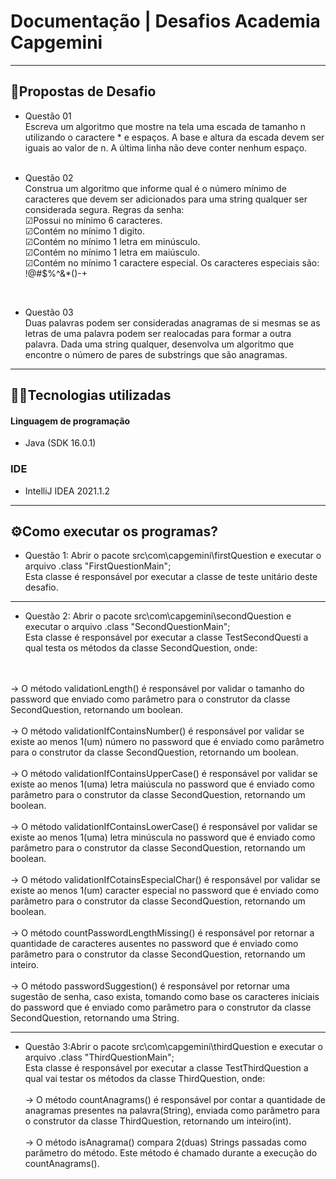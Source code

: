 # Documentação | Desafios Academia Capgemini
<hr>

## 📃Propostas de Desafio


- Questão 01 </br>
Escreva um algoritmo que mostre na tela uma escada de tamanho n utilizando o caractere * e espaços. A base e altura da escada devem ser iguais ao valor de n. A última linha não deve conter nenhum espaço.
</br></br>

- Questão 02 </br>
Construa um algoritmo que informe qual é o número mínimo de caracteres que devem ser adicionados para uma string qualquer ser considerada segura. Regras da senha:</br>
☑Possui no mínimo 6 caracteres.</br>
☑Contém no mínimo 1 digito.</br>
☑Contém no mínimo 1 letra em minúsculo.</br>
☑Contém no mínimo 1 letra em maiúsculo.</br>
☑Contém no mínimo 1 caractere especial. Os caracteres especiais são: !@#$%^&*()-+</br>
</br>

- Questão 03 </br>
Duas palavras podem ser consideradas anagramas de si mesmas se as letras de uma palavra podem ser realocadas para formar a outra palavra. Dada uma string qualquer, desenvolva um algoritmo que encontre o número de pares de substrings que são anagramas.

<hr>

## 👨‍💻Tecnologias utilizadas
#### Linguagem de programação
- Java (SDK 16.0.1)

### IDE
- IntelliJ IDEA 2021.1.2

<hr>

## ⚙Como executar os programas?

- Questão 1:
Abrir o pacote src\com\capgemini\firstQuestion e executar o arquivo .class "FirstQuestionMain";</br>
Esta classe é responsável por executar a classe de teste unitário deste desafio.

<hr>

- Questão 2:
Abrir o pacote src\com\capgemini\secondQuestion e executar o arquivo .class "SecondQuestionMain";</br>
Esta classe é responsável por executar a classe TestSecondQuesti a qual testa os métodos da classe SecondQuestion, onde:

</br></br>
-> O método validationLength() é responsável por validar o tamanho do password que enviado como parâmetro para o construtor da classe SecondQuestion, retornando um boolean.
</br></br>
-> O método validationIfContainsNumber() é responsável por validar se existe ao menos 1(um) número no password que é enviado como parâmetro para o construtor da classe SecondQuestion, retornando um boolean.
</br></br>
-> O método validationIfContainsUpperCase() é responsável por validar se existe ao menos 1(uma) letra maiúscula no password que é enviado como parâmetro para o construtor da classe SecondQuestion, retornando um boolean.
</br></br>
-> O método validationIfContainsLowerCase() é responsável por validar se existe ao menos 1(uma) letra minúscula no password que é enviado como parâmetro para o construtor da classe SecondQuestion, retornando um boolean.
</br></br>
-> O método validationIfCotainsEspecialChar() é responsável por validar se existe ao menos 1(um) caracter especial no password que é enviado como parâmetro para o construtor da classe SecondQuestion, retornando um boolean.
</br></br>
-> O método countPasswordLengthMissing() é responsável por retornar a quantidade de caracteres ausentes no password que é enviado como parâmetro para o construtor da classe SecondQuestion, retornando um inteiro.
</br></br>
-> O método passwordSuggestion() é responsável por retornar uma sugestão de senha, caso exista, tomando como base os caracteres iniciais do password que é enviado como parâmetro para o construtor da classe SecondQuestion, retornando uma String.


<hr>

- Questão 3:Abrir o pacote src\com\capgemini\thirdQuestion e executar o arquivo .class "ThirdQuestionMain";</br>
Esta classe é responsável por executar a classe TestThirdQuestion a qual vai testar os métodos da classe ThirdQuestion, onde:
</br></br>
-> O método countAnagrams() é responsável por contar a quantidade de anagramas presentes na palavra(String), enviada como parâmetro para o construtor da classe ThirdQuestion, retornando um inteiro(int).
</br></br>
-> O método isAnagrama() compara 2(duas) Strings passadas como parâmetro do método. Este método é chamado durante a execução do countAnagrams().

</br></br>



